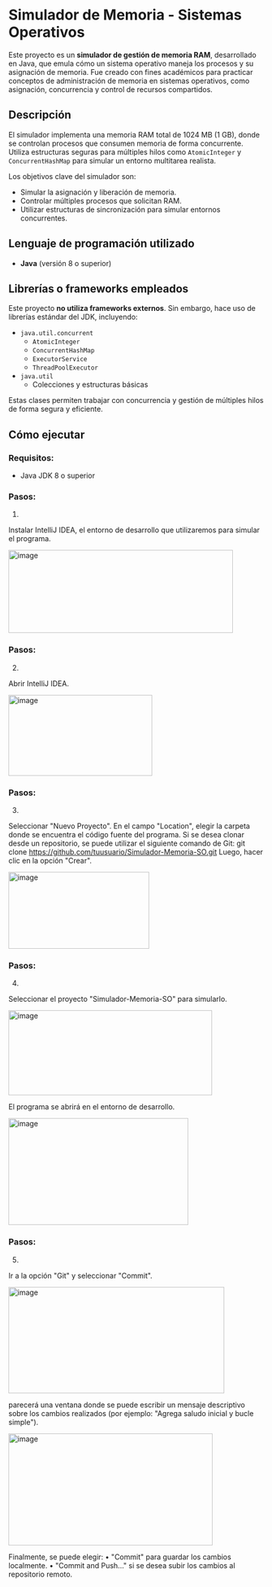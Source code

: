 # Simulador de Memoria - Sistemas Operativos

Este proyecto es un **simulador de gestión de memoria RAM**, desarrollado en Java, que emula cómo un sistema operativo maneja los procesos y su asignación de memoria. Fue creado con fines académicos para practicar conceptos de administración de memoria en sistemas operativos, como asignación, concurrencia y control de recursos compartidos.

##  Descripción

El simulador implementa una memoria RAM total de 1024 MB (1 GB), donde se controlan procesos que consumen memoria de forma concurrente. Utiliza estructuras seguras para múltiples hilos como `AtomicInteger` y `ConcurrentHashMap` para simular un entorno multitarea realista.

Los objetivos clave del simulador son:
- Simular la asignación y liberación de memoria.
- Controlar múltiples procesos que solicitan RAM.
- Utilizar estructuras de sincronización para simular entornos concurrentes.


## Lenguaje de programación utilizado

- **Java** (versión 8 o superior)

## Librerías o frameworks empleados

Este proyecto **no utiliza frameworks externos**. Sin embargo, hace uso de librerías estándar del JDK, incluyendo:

- `java.util.concurrent`
  - `AtomicInteger`
  - `ConcurrentHashMap`
  - `ExecutorService`
  - `ThreadPoolExecutor`
- `java.util`
  - Colecciones y estructuras básicas

Estas clases permiten trabajar con concurrencia y gestión de múltiples hilos de forma segura y eficiente.

## Cómo ejecutar

### Requisitos:
- Java JDK 8 o superior

### Pasos:
1. 
Instalar IntelliJ IDEA, el entorno de desarrollo que utilizaremos para simular el programa.







 <img width="442" height="163" alt="image" src="https://github.com/user-attachments/assets/2fec4353-bfc9-485e-a51a-1625c2fa0747" />

### Pasos: 
2.
Abrir IntelliJ IDEA.





<img width="283" height="159" alt="image" src="https://github.com/user-attachments/assets/66a0b81b-0e0c-40c6-a358-6a5919a21d60" />
 


### Pasos:
3.
Seleccionar "Nuevo Proyecto". En el campo "Location", elegir la carpeta donde se encuentra el código fuente del programa. Si se desea clonar desde un repositorio, se puede utilizar el siguiente comando de Git:
git clone https://github.com/tuusuario/Simulador-Memoria-SO.git 
Luego, hacer clic en la opción "Crear".





<img width="277" height="151" alt="image" src="https://github.com/user-attachments/assets/1e6d9f54-9f1c-43d3-9091-5add73375abf" />
 

### Pasos:
4.
Seleccionar el proyecto "Simulador-Memoria-SO" para simularlo.





<img width="401" height="167" alt="image" src="https://github.com/user-attachments/assets/551eb0a5-d99b-4a59-acb1-83bfd8b01c6e" /> 


El programa se abrirá en el entorno de desarrollo.




<img width="354" height="210" alt="image" src="https://github.com/user-attachments/assets/15f735ed-35d3-4c1b-91a3-8df39686959d" />






 
### Pasos:
5.
Ir a la opción "Git" y seleccionar "Commit".




<img width="425" height="209" alt="image" src="https://github.com/user-attachments/assets/6e2b6e27-028f-41b4-8e79-2eaaafe04838" />
 
parecerá una ventana donde se puede escribir un mensaje descriptivo sobre los cambios realizados (por ejemplo: "Agrega saludo inicial y bucle simple").





<img width="402" height="220" alt="image" src="https://github.com/user-attachments/assets/fc4a41cb-8a7f-47e3-9fd1-4c8fc3356687" />
 
Finalmente, se puede elegir:
•	"Commit" para guardar los cambios localmente.
•	"Commit and Push..." si se desea subir los cambios al repositorio remoto.




